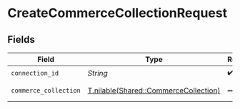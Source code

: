 # CreateCommerceCollectionRequest


## Fields

| Field                                                                              | Type                                                                               | Required                                                                           | Description                                                                        |
| ---------------------------------------------------------------------------------- | ---------------------------------------------------------------------------------- | ---------------------------------------------------------------------------------- | ---------------------------------------------------------------------------------- |
| `connection_id`                                                                    | *String*                                                                           | :heavy_check_mark:                                                                 | ID of the connection                                                               |
| `commerce_collection`                                                              | [T.nilable(Shared::CommerceCollection)](../../models/shared/commercecollection.md) | :heavy_minus_sign:                                                                 | A collection of items/products/services                                            |